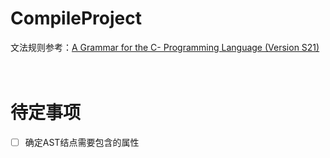 # CompileProject
文法规则参考：[A Grammar for the C- Programming Language (Version S21)](http://marvin.cs.uidaho.edu/Teaching/CS445/c-Grammar.pdf)<br/><br/><br/>





# 待定事项

- [ ] 确定AST结点需要包含的属性  

